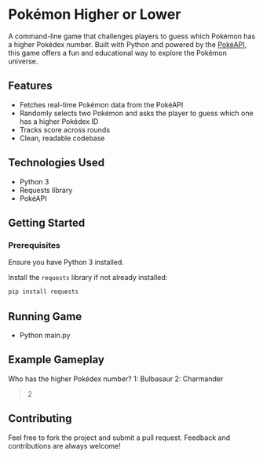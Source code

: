 # Pokémon Higher or Lower

A command-line game that challenges players to guess which Pokémon has a higher Pokédex number. Built with Python and powered by the [PokéAPI](https://pokeapi.co/), this game offers a fun and educational way to explore the Pokémon universe.

## Features

- Fetches real-time Pokémon data from the PokéAPI  
- Randomly selects two Pokémon and asks the player to guess which one has a higher Pokédex ID  
- Tracks score across rounds  
- Clean, readable codebase 

## Technologies Used

- Python 3  
- Requests library  
- PokéAPI

## Getting Started

### Prerequisites

Ensure you have Python 3 installed.

Install the `requests` library if not already installed:

```bash
pip install requests
```

## Running Game
- Python main.py

## Example Gameplay
Who has the higher Pokédex number?
1: Bulbasaur
2: Charmander
> 2

## Contributing
Feel free to fork the project and submit a pull request. Feedback and contributions are always welcome!
